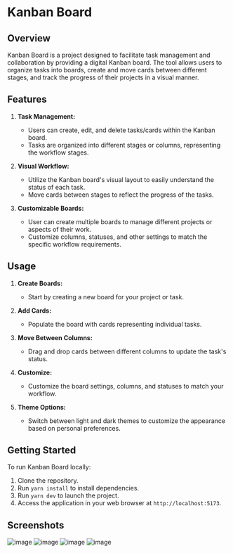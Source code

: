 # Kanban Board

## Overview

Kanban Board is a project designed to facilitate task management and collaboration by providing a digital Kanban board. The tool allows users to organize tasks into boards, create and move cards between different stages, and track the progress of their projects in a visual manner.

## Features

1. **Task Management:**
   - Users can create, edit, and delete tasks/cards within the Kanban board.
   - Tasks are organized into different stages or columns, representing the workflow stages.

2. **Visual Workflow:**
   - Utilize the Kanban board's visual layout to easily understand the status of each task.
   - Move cards between stages to reflect the progress of the tasks.

3. **Customizable Boards:**
   - User can create multiple boards to manage different projects or aspects of their work.
   - Customize columns, statuses, and other settings to match the specific workflow requirements.

## Usage

1. **Create Boards:**
   - Start by creating a new board for your project or task.

2. **Add Cards:**
   - Populate the board with cards representing individual tasks.

3. **Move Between Columns:**
   - Drag and drop cards between different columns to update the task's status.

4. **Customize:**
   - Customize the board settings, columns, and statuses to match your workflow.

5. **Theme Options:**
   - Switch between light and dark themes to customize the appearance based on personal preferences.

## Getting Started

To run Kanban Board locally:

1. Clone the repository.
2. Run `yarn install` to install dependencies.
3. Run `yarn dev` to launch the project.
4. Access the application in your web browser at `http://localhost:5173`.

## Screenshots

![image](https://github.com/BohdanShh/Kanban-Board/assets/99605305/b3ea8af1-afa8-4c48-9844-493d536a354b)
![image](https://github.com/BohdanShh/Kanban-Board/assets/99605305/7da7d498-27bb-4c96-a707-d0603bdb1897)
![image](https://github.com/BohdanShh/Kanban-Board/assets/99605305/ae0450d2-de8f-4464-802e-4a36b10cc26f)
![image](https://github.com/BohdanShh/Kanban-Board/assets/99605305/b7c45c1e-5853-47dc-9842-6bd4209b321f)
